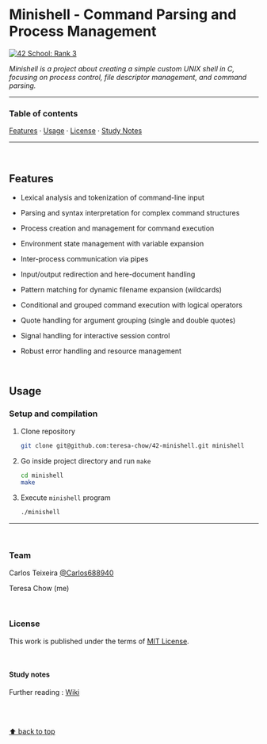 # Minishell - Command Parsing and Process Management
[![42 School: Rank 3](https://img.shields.io/badge/42%20School-Rank%203-%2315bbbb)](https://www.42network.org/)

_Minishell is a project about creating a simple custom UNIX shell in C, focusing on process control, file descriptor management, and command parsing._

___


### Table of contents
[Features](#features) · [Usage](#usage) · [License](#license) · [Study Notes](#study-notes)

___

</br>

## Features

- Lexical analysis and tokenization of command-line input

- Parsing and syntax interpretation for complex command structures

- Process creation and management for command execution

- Environment state management with variable expansion

- Inter-process communication via pipes

- Input/output redirection and here-document handling

- Pattern matching for dynamic filename expansion (wildcards)

- Conditional and grouped command execution with logical operators

- Quote handling for argument grouping (single and double quotes)

- Signal handling for interactive session control

- Robust error handling and resource management

</br>

## Usage
### Setup and compilation

1. Clone repository
    ```bash
    git clone git@github.com:teresa-chow/42-minishell.git minishell
    ```

2. Go inside project directory and run `make`
    ```bash
    cd minishell
    make
    ```

3. Execute `minishell` program
    ```bash
    ./minishell
    ```

___

</br>

### Team

Carlos Teixeira [@Carlos688940](https://github.com/Carlos688940)

Teresa Chow (me)

</br>

### License
This work is published under the terms of [MIT License](./LICENSE).

</br>

#### Study notes

Further reading : [Wiki](https://github.com/teresa-chow/42-minishell/wiki)

</br></br>

[⬆ back to top](#minishell---command-parsing-and-process-management)
